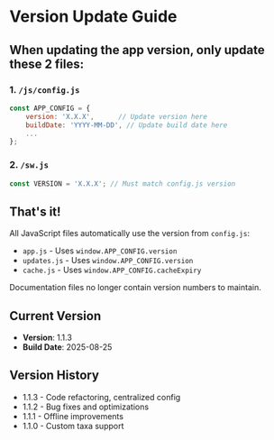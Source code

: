 # Version Update Guide

## When updating the app version, only update these 2 files:

### 1. `/js/config.js`
```javascript
const APP_CONFIG = {
    version: 'X.X.X',      // Update version here
    buildDate: 'YYYY-MM-DD', // Update build date here
    ...
};
```

### 2. `/sw.js`
```javascript
const VERSION = 'X.X.X'; // Must match config.js version
```

## That's it!

All JavaScript files automatically use the version from `config.js`:
- `app.js` - Uses `window.APP_CONFIG.version`
- `updates.js` - Uses `window.APP_CONFIG.version`
- `cache.js` - Uses `window.APP_CONFIG.cacheExpiry`

Documentation files no longer contain version numbers to maintain.

## Current Version
- **Version**: 1.1.3
- **Build Date**: 2025-08-25

## Version History
- 1.1.3 - Code refactoring, centralized config
- 1.1.2 - Bug fixes and optimizations
- 1.1.1 - Offline improvements
- 1.1.0 - Custom taxa support